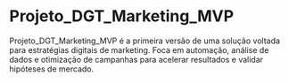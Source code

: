 # Projeto_DGT_Marketing_MVP

Projeto_DGT_Marketing_MVP é a primeira versão de uma solução voltada para estratégias digitais de marketing. Foca em automação, análise de dados e otimização de campanhas para acelerar resultados e validar hipóteses de mercado.
